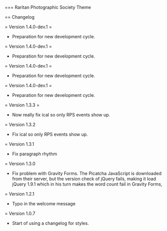 === Raritan Photographic Society Theme

== Changelog

= Version 1.4.0-dev.1 =
* Preparation for new development cycle.

= Version 1.4.0-dev.1 =
* Preparation for new development cycle.

= Version 1.4.0-dev.1 =
* Preparation for new development cycle.

= Version 1.4.0-dev.1 =
* Preparation for new development cycle.

= Version 1.3.3 =
* Now really fix ical so only RPS events show up.

= Version 1.3.2
* Fix ical so only RPS events show up.

= Version 1.3.1
* Fix paragraph rhythm

= Version 1.3.0
* Fix problem with Gravity Forms.
  The Picatcha JavaScript is downloaded from their server, but the version
  check of jQuery fails, making it load jQuery 1.9.1 which in his turn makes
  the word count fail in Gravity Forms,

= Version 1.2.1
* Typo in the welcome message

= Version 1.0.7
* Start of using a changelog for styles.

